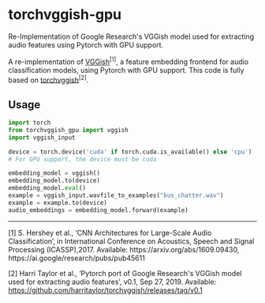 # torchvggish-gpu
Re-Implementation of Google Research's VGGish model used for extracting audio features using Pytorch with GPU support.

A re-implementation of [VGGish](https://github.com/tensorflow/models/tree/master/research/audioset)<sup>[1]</sup>, 
a feature embedding frontend for audio classification models, using Pytorch with GPU support. This code is fully based on [torchvggish](https://github.com/harritaylor/torchvggish)<sup>[2]</sup>.


## Usage

```python
import torch
from torchvggish_gpu import vggish
import vggish_input

device = torch.device('cuda' if torch.cuda.is_available() else 'cpu')
# For GPU support, the device must be cuda

embedding_model = vggish()
embedding_model.to(device)
embedding_model.eval()
example = vggish_input.wavfile_to_examples("bus_chatter.wav")
example = example.to(device)
audio_embeddings = embedding_model.forward(example)
```

<hr>
[1]  S. Hershey et al., ‘CNN Architectures for Large-Scale Audio Classification’,
    in International Conference on Acoustics, Speech and Signal Processing (ICASSP),2017.
    Available: https://arxiv.org/abs/1609.09430, https://ai.google/research/pubs/pub45611

[2] Harri Taylor et al., ‘Pytorch port of Google Research's VGGish model used for extracting audio features’,
    v0.1, Sep 27, 2019. Available: https://github.com/harritaylor/torchvggish/releases/tag/v0.1
